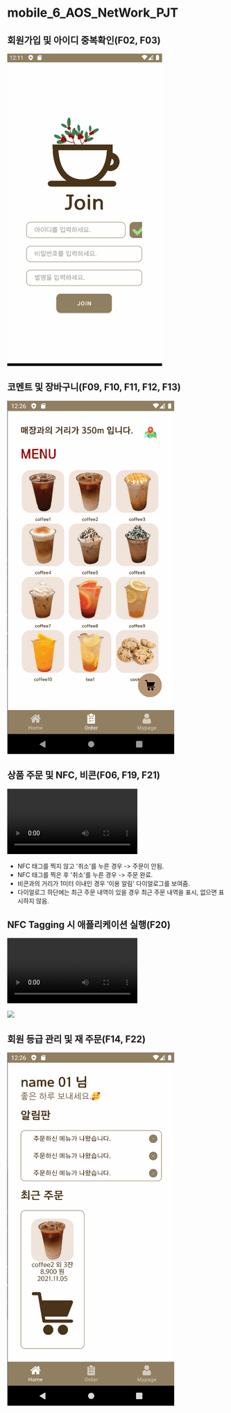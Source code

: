 # mobile_6_AOS_NetWork_PJT

## 회원가입 및 아이디 중복확인(F02, F03)
![](./gif/1.gif)


## 코멘트 및 장바구니(F09, F10, F11, F12, F13)
![](./gif/2.gif)


## 상품 주문 및 NFC, 비콘(F06, F19, F21)
![Screen_Recording_20211106-013123_Smartstore_1](/uploads/5946d105a7de1e238309340557d6f1f8/Screen_Recording_20211106-013123_Smartstore_1.mp4)
- NFC 태그를 찍지 않고 '취소'를 누른 경우 -> 주문이 안됨.
- NFC 태그를 찍은 후 '취소'를 누른 경우 -> 주문 완료.
- 비콘과의 거리가 1미터 이내인 경우 '이용 알림' 다이얼로그를 보여줌. 
- 다이얼로그 하단에는 최근 주문 내역이 있을 경우 최근 주문 내역을 표시, 없으면 표시하지 않음.


## NFC Tagging 시 애플리케이션 실행(F20)
![Screen_Recording_20211106-014929_Permission_controller](/uploads/639ddf06684fb0857b6a09a6d8851aad/Screen_Recording_20211106-014929_Permission_controller.mp4)


![](./gif/4.gif)


## 회원 등급 관리 및 재 주문(F14, F22)
![](./gif/3.gif)
